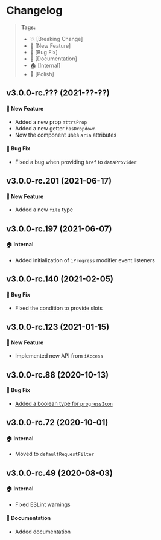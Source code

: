 Changelog
=========

> **Tags:**
> - :boom:       [Breaking Change]
> - :rocket:     [New Feature]
> - :bug:        [Bug Fix]
> - :memo:       [Documentation]
> - :house:      [Internal]
> - :nail_care:  [Polish]

## v3.0.0-rc.??? (2021-??-??)

#### :rocket: New Feature

* Added a new prop `attrsProp`
* Added a new getter `hasDropdown`
* Now the component uses `aria` attributes

#### :bug: Bug Fix

* Fixed a bug when providing `href` to `dataProvider`

## v3.0.0-rc.201 (2021-06-17)

#### :rocket: New Feature

* Added a new `file` type

## v3.0.0-rc.197 (2021-06-07)

#### :house: Internal

* Added initialization of `iProgress` modifier event listeners

## v3.0.0-rc.140 (2021-02-05)

#### :bug: Bug Fix

* Fixed the condition to provide slots

## v3.0.0-rc.123 (2021-01-15)

#### :rocket: New Feature

* Implemented new API from `iAccess`

## v3.0.0-rc.88 (2020-10-13)

#### :bug: Bug Fix

* [Added a boolean type for `progressIcon`](https://github.com/V4Fire/Client/pull/409/files)

## v3.0.0-rc.72 (2020-10-01)

#### :house: Internal

* Moved to `defaultRequestFilter`

## v3.0.0-rc.49 (2020-08-03)

#### :house: Internal

* Fixed ESLint warnings

#### :memo: Documentation

* Added documentation
